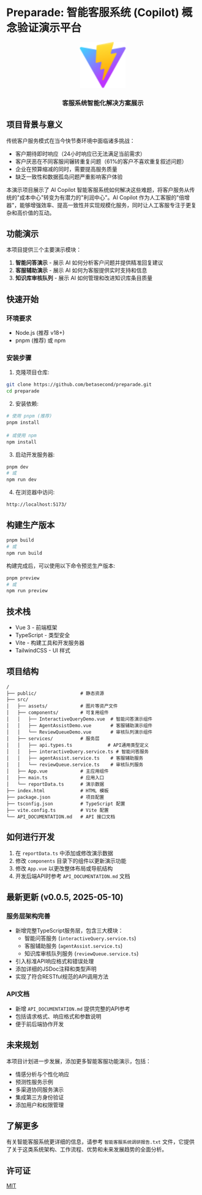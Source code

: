 # Preparade: 智能客服系统 (Copilot) 概念验证演示平台

<div align="center">
  <img src="./public/vite.svg" alt="Preparade Logo" width="120">
  <h3>客服系统智能化解决方案展示</h3>
</div>

## 项目背景与意义

传统客户服务模式在当今快节奏环境中面临诸多挑战：
- 客户期待即时响应（24小时响应已无法满足当前需求）
- 客户厌恶在不同客服间辗转重复问题（61%的客户不喜欢重复叙述问题）
- 企业在预算缩减的同时，需要提高服务质量
- 缺乏一致性和数据孤岛问题严重影响客户体验

本演示项目展示了 AI Copilot 智能客服系统如何解决这些难题，将客户服务从传统的"成本中心"转变为有潜力的"利润中心"。AI Copilot 作为人工客服的"倍增器"，能够增强效率、提高一致性并实现规模化服务，同时让人工客服专注于更复杂和高价值的互动。

## 功能演示

本项目提供三个主要演示模块：

1. **智能问答演示** - 展示 AI 如何分析客户问题并提供精准回复建议
2. **客服辅助演示** - 展示 AI 如何为客服提供实时支持和信息
3. **知识库审核队列** - 展示 AI 如何管理和改进知识库条目质量

## 快速开始

### 环境要求

- Node.js (推荐 v18+)
- pnpm (推荐) 或 npm

### 安装步骤

1. 克隆项目仓库:
```bash
git clone https://github.com/betasecond/preparade.git
cd preparade
```

2. 安装依赖:
```bash
# 使用 pnpm (推荐)
pnpm install

# 或使用 npm
npm install
```

3. 启动开发服务器:
```bash
pnpm dev
# 或
npm run dev
```

4. 在浏览器中访问:
```
http://localhost:5173/
```

## 构建生产版本

```bash
pnpm build
# 或
npm run build
```

构建完成后，可以使用以下命令预览生产版本:

```bash
pnpm preview
# 或
npm run preview
```

## 技术栈

- Vue 3 - 前端框架
- TypeScript - 类型安全
- Vite - 构建工具和开发服务器
- TailwindCSS - UI 样式

## 项目结构

```
/
├── public/                # 静态资源
├── src/
│   ├── assets/            # 图片等资产文件
│   ├── components/        # 可复用组件
│   │   ├── InteractiveQueryDemo.vue  # 智能问答演示组件
│   │   ├── AgentAssistDemo.vue       # 客服辅助演示组件
│   │   └── ReviewQueueDemo.vue       # 审核队列演示组件 
│   ├── services/          # 服务层
│   │   ├── api.types.ts             # API通用类型定义
│   │   ├── interactiveQuery.service.ts # 智能问答服务
│   │   ├── agentAssist.service.ts    # 客服辅助服务
│   │   └── reviewQueue.service.ts    # 审核队列服务
│   ├── App.vue            # 主应用组件
│   ├── main.ts            # 应用入口
│   └── reportData.ts      # 演示数据
├── index.html             # HTML 模板
├── package.json           # 项目配置
├── tsconfig.json          # TypeScript 配置
├── vite.config.ts         # Vite 配置
└── API_DOCUMENTATION.md   # API 接口文档
```

## 如何进行开发

1. 在 `reportData.ts` 中添加或修改演示数据
2. 修改 `components` 目录下的组件以更新演示功能
3. 修改 `App.vue` 以更改整体布局或导航结构
4. 开发后端API时参考 `API_DOCUMENTATION.md` 文档

## 最新更新 (v0.0.5, 2025-05-10)

### 服务层架构完善
- 新增完整TypeScript服务层，包含三大模块：
  - 智能问答服务 (`interactiveQuery.service.ts`)
  - 客服辅助服务 (`agentAssist.service.ts`) 
  - 知识库审核队列服务 (`reviewQueue.service.ts`)
- 引入标准API响应格式和错误处理
- 添加详细的JSDoc注释和类型声明
- 实现了符合RESTful规范的API调用方法

### API文档
- 新增 `API_DOCUMENTATION.md` 提供完整的API参考
- 包括请求格式、响应格式和参数说明
- 便于前后端协作开发

## 未来规划

本项目计划进一步发展，添加更多智能客服功能演示，包括：
- 情感分析与个性化响应
- 预测性服务示例
- 多渠道协同服务演示
- 集成第三方身份验证
- 添加用户和权限管理

## 了解更多

有关智能客服系统更详细的信息，请参考 `智能客服系统调研报告.txt` 文件，它提供了关于这类系统架构、工作流程、优势和未来发展趋势的全面分析。

## 许可证

[MIT](LICENSE)
